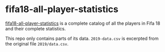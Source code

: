 # fifa18-all-player-statistics
[fifa18-all-player-statistics](https://github.com/4m4n5/fifa18-all-player-statistics) is a complete catalog of all the players in Fifa 18 and their complete statistics. 

This repo only contains parts of its data. `2019-data.csv` is excerpted from the original file `2019/data.csv`.